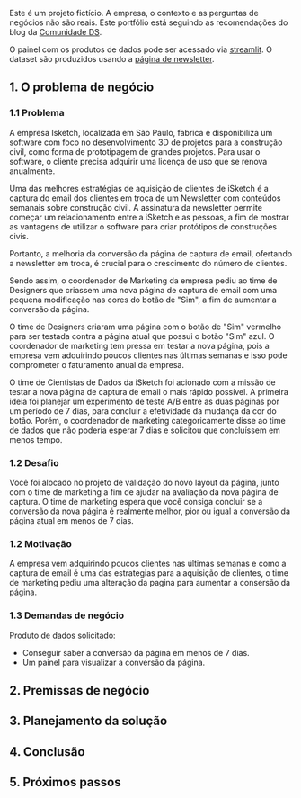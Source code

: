 Este é um projeto fictício. A empresa, o contexto e as perguntas de negócios não são reais. Este portfólio está seguindo as recomendações do blog  da [Comunidade DS](https://comunidadeds.com/).

O painel com os produtos de dados pode ser acessado via [streamlit](https://teste-ab.streamlit.app/).
O dataset são produzidos usando a [página de newsletter](https://teste-ab.onrender.com/home).

## 1. O problema de negócio
### 1.1 Problema
A empresa Isketch, localizada em São Paulo, fabrica e disponibiliza um software com foco no desenvolvimento 3D de projetos para a construção civil, como forma de prototipagem de grandes projetos.
Para usar o software, o cliente precisa adquirir uma licença de uso que se renova anualmente.

Uma das melhores estratégias de aquisição de clientes de iSketch é a captura do email dos clientes em troca de um Newsletter com conteúdos semanais sobre construção civil. A assinatura da newsletter permite começar um relacionamento entre a iSketch e as pessoas, a fim de mostrar as vantagens de utilizar o software para criar protótipos de construções civis.

Portanto, a melhoria da conversão da página de captura de email, ofertando a newsletter em troca, é crucial para o crescimento do número de clientes.

Sendo assim, o coordenador de Marketing da empresa pediu ao time de Designers que criassem uma nova página de captura de email com uma pequena modificação nas cores do botão de "Sim", a fim de aumentar a conversão da página.

O time de Designers criaram uma página com o botão de "Sim" vermelho para ser testada contra a página atual que possui o botão "Sim" azul. O coordenador de marketing tem pressa em testar a nova página, pois a empresa vem adquirindo poucos clientes nas últimas semanas e isso pode comprometer o faturamento anual da empresa.

O time de Cientistas de Dados da iSketch foi acionado com a missão de testar a nova página de captura de email o mais rápido possível. A primeira ideia foi planejar um experimento de teste A/B entre as duas páginas por um período de 7 dias, para concluir a efetividade da mudança da cor do botão. Porém, o coordenador de marketing categoricamente disse ao time de dados que não poderia esperar 7 dias e solicitou que concluíssem em menos tempo.

### 1.2 Desafio 
Você foi alocado no projeto de validação do novo layout da página, junto com o time de marketing a fim de ajudar na avaliação da nova página de captura.
O time de marketing espera que você consiga concluir se a conversão da nova página é realmente melhor, pior ou igual a conversão da página atual em menos de 7 dias.

### 1.2 Motivação
A empresa vem adquirindo poucos clientes nas últimas semanas e como a captura de email é uma das estrategias para a aquisição de clientes, o time de marketing pediu uma alteração da pagina para aumentar a consersão da página. 

### 1.3 Demandas de negócio
Produto de dados solicitado:
- Conseguir saber a conversão da página em menos de 7 dias.
- Um painel para visualizar a conversão da página.

## 2. Premissas de negócio


## 3. Planejamento da solução

## 4. Conclusão

## 5. Próximos passos